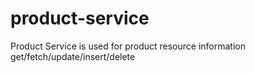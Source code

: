 # product-service
Product Service is used for product resource information get/fetch/update/insert/delete
